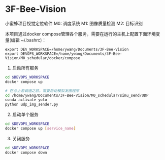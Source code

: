 # 3F-Bee-Vision
小蜜蜂项目视觉定位软件
M0: 调度系统
M1: 图像质量检测
M2: 目标识别

本项目通过docker compose管理各个服务，需要在运行的主机上配置下面环境变量(编辑 ~/.bashrc)：
```
export DEV_WORKSPACE=/home/ywang/Documents/3F-Bee-Vision
export DEVOPS_WORKSPACE=/home/ywang/Documents/3F-Bee-Vision/M0_schedular/docker/compose
```

1. 启动所有服务

```bash
cd $DEVOPS_WORKSPACE
docker compose up

# 在与上游调通之前，需要启动模拟发图程序
cd /home/ywang/Documents/3F-Bee-Vision/M0_schedular/simu_send/UDP
conda activate yolo
python udp_img_sender.py
```

2. 启动单个服务

```bash
cd $DEVOPS_WORKSPACE
docker compose up [service_name]
```

3. 关闭服务

```bash
cd $DEVOPS_WORKSPACE
docker compose down
```
